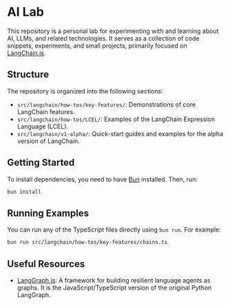 # AI Lab

This repository is a personal lab for experimenting with and learning about AI, LLMs, and related technologies. It serves as a collection of code snippets, experiments, and small projects, primarily focused on [LangChain.js](https://js.langchain.com/docs/get_started/introduction).

## Structure

The repository is organized into the following sections:

- `src/langchain/how-tos/key-features/`: Demonstrations of core LangChain features.
- `src/langchain/how-tos/LCEL/`: Examples of the LangChain Expression Language (LCEL).
- `src/langchain/v1-alpha/`: Quick-start guides and examples for the alpha version of LangChain.

## Getting Started

To install dependencies, you need to have [Bun](https.bun.sh) installed. Then, run:

```bash
bun install
```

## Running Examples

You can run any of the TypeScript files directly using `bun run`. For example:

```bash
bun run src/langchain/how-tos/key-features/chains.ts
```

## Useful Resources

- [LangGraph.js](https://github.com/langchain-ai/langgraphjs): A framework for building resilient language agents as graphs. It is the JavaScript/TypeScript version of the original Python LangGraph.
